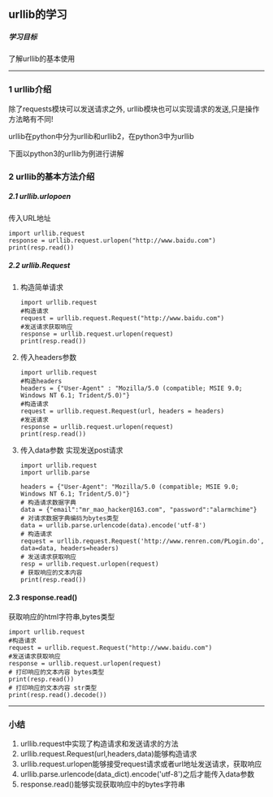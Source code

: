 ## urllib的学习

##### 学习目标

了解urllib的基本使用 
_________________

### 1 urllib介绍
除了requests模块可以发送请求之外, urllib模块也可以实现请求的发送,只是操作方法略有不同!

urllib在python中分为urllib和urllib2，在python3中为urllib

下面以python3的urllib为例进行讲解

### 2 urllib的基本方法介绍
##### 2.1 urllib.urlopoen
传入URL地址
    
```
import urllib.request
response = urllib.request.urlopen("http://www.baidu.com")
print(resp.read())
```

##### 2.2 urllib.Request
1. 构造简单请求

    ```
    import urllib.request
    #构造请求
    request = urllib.request.Request("http://www.baidu.com")
    #发送请求获取响应
    response = urllib.request.urlopen(request)
    print(resp.read())
    ```
    
2. 传入headers参数

    ```
    import urllib.request
    #构造headers
    headers = {"User-Agent" : "Mozilla/5.0 (compatible; MSIE 9.0; Windows NT 6.1; Trident/5.0)"} 
    #构造请求
    request = urllib.request.Request(url, headers = headers)
    #发送请求
    response = urllib.request.urlopen(request)
    print(resp.read())
    ```
3. 传入data参数
    实现发送post请求
    
    ```
    import urllib.request
    import urllib.parse

    headers = {"User-Agent": "Mozilla/5.0 (compatible; MSIE 9.0; Windows NT 6.1; Trident/5.0)"}
    # 构造请求数据字典
    data = {"email":"mr_mao_hacker@163.com", "password":"alarmchime"}
    # 对请求数据字典编码为bytes类型
    data = urllib.parse.urlencode(data).encode('utf-8')
    # 构造请求
    request = urllib.request.Request('http://www.renren.com/PLogin.do', data=data, headers=headers)
    # 发送请求获取响应
    resp = urllib.request.urlopen(request)
    # 获取响应的文本内容
    print(resp.read())
    ```

#### 2.3 response.read()
获取响应的html字符串,bytes类型

```
import urllib.request
#构造请求
request = urllib.request.Request("http://www.baidu.com")
#发送请求获取响应
response = urllib.request.urlopen(request)
# 打印响应的文本内容 bytes类型
print(resp.read())
# 打印响应的文本内容 str类型
print(resp.read().decode())
```


_________________

### 小结
1. urllib.request中实现了构造请求和发送请求的方法
2. urllib.request.Request(url,headers,data)能够构造请求
3. urllib.request.urlopen能够接受request请求或者url地址发送请求，获取响应
4. urllib.parse.urlencode(data_dict).encode('utf-8')之后才能传入data参数
5. response.read()能够实现获取响应中的bytes字符串

